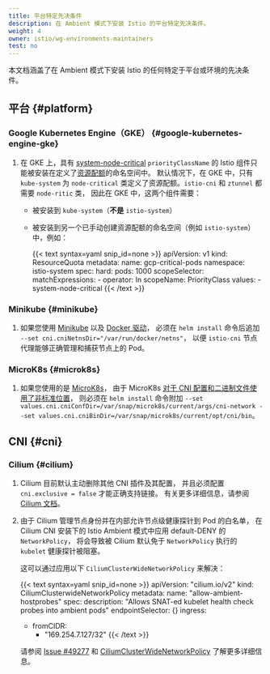```yaml
---
title: 平台特定先决条件
description: 在 Ambient 模式下安装 Istio 的平台特定先决条件。
weight: 4
owner: istio/wg-environments-maintainers
test: no
---
```


本文档涵盖了在 Ambient 模式下安装 Istio 的任何特定于平台或环境的先决条件。

## 平台 {#platform}

### Google Kubernetes Engine（GKE） {#google-kubernetes-engine-gke}

1. 在 GKE 上，具有 [system-node-critical](https://kubernetes.io/zh-cn/docs/tasks/administer-cluster/guaranteed-scheduling-critical-addon-pods/)
   `priorityClassName` 的 Istio 组件只能被安装在定义了[资源配额](https://kubernetes.io/zh-cn/docs/concepts/policy/resource-quotas/)的命名空间中。
   默认情况下，在 GKE 中，只有 `kube-system` 为 `node-critical`
   类定义了资源配额。`istio-cni` 和 `ztunnel` 都需要 `node-ritic` 类，
   因此在 GKE 中，这两个组件需要：

      - 被安装到 `kube-system`（**不是** `istio-system`）
      - 被安装到另一个已手动创建资源配额的命名空间（例如 `istio-system`）中，例如：

          {{< text syntax=yaml snip_id=none >}}
            apiVersion: v1
            kind: ResourceQuota
            metadata:
              name: gcp-critical-pods
              namespace: istio-system
            spec:
              hard:
                pods: 1000
              scopeSelector:
                matchExpressions:
                - operator: In
                  scopeName: PriorityClass
                  values:
                  - system-node-critical
          {{< /text >}}

### Minikube {#minikube}

1. 如果您使用 [Minikube](https://kubernetes.io/docs/tasks/tools/install-minikube/)
   以及 [Docker 驱动](https://minikube.sigs.k8s.io/docs/drivers/docker/)，
   必须在 `helm install` 命令后追加 `--set cni.cniNetnsDir="/var/run/docker/netns"`，
   以便 `istio-cni` 节点代理能够正确管理和捕获节点上的 Pod。

### MicroK8s {#microk8s}

1. 如果您使用的是 [MicroK8s](https://microk8s.io/)，
   由于 MicroK8s [对于 CNI 配置和二进制文件使用了非标准位置](https://microk8s.io/docs/change-cidr)，
   则必须在 `helm install` 命令附加
   `--set values.cni.cniConfDir=/var/snap/microk8s/current/args/cni-network --set values.cni.cniBinDir=/var/snap/microk8s/current/opt/cni/bin`。

## CNI {#cni}

### Cilium {#cilium}

1. Cilium 目前默认主动删除其他 CNI 插件及其配置，
   并且必须配置 `cni.exclusive = false` 才能正确支持链接。
   有关更多详细信息，请参阅
   [Cilium 文档](https://docs.cilium.io/en/stable/helm-reference/)。

1. 由于 Cilium 管理节点身份并在内部允许节点级健康探针到 Pod 的白名单，
   在 Cilium CNI 安装下的 Istio Ambient 模式中应用 default-DENY 的 `NetworkPolicy`，
   将会导致被 Cilium 默认免于 `NetworkPolicy` 执行的 `kubelet` 健康探针被阻塞。

    这可以通过应用以下 `CiliumClusterWideNetworkPolicy` 来解决：

    {{< text syntax=yaml snip_id=none >}}
    apiVersion: "cilium.io/v2"
    kind: CiliumClusterwideNetworkPolicy
    metadata:
      name: "allow-ambient-hostprobes"
    spec:
      description: "Allows SNAT-ed kubelet health check probes into ambient pods"
      endpointSelector: {}
      ingress:
      - fromCIDR:
        - "169.254.7.127/32"
    {{< /text >}}

    请参阅 [Issue #49277](https://github.com/istio/istio/issues/49277)
    和 [CiliumClusterWideNetworkPolicy](https://docs.cilium.io/en/stable/network/kubernetes/policy/#ciliumclusterwidenetworkpolicy)
    了解更多详细信息。
